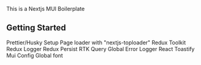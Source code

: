 This is a Nextjs MUI Boilerplate

## Getting Started

Prettier/Husky Setup
Page loader with "nextjs-toploader"
Redux Toolkit
Redux Logger
Redux Persist
RTK Query Global Error Logger
React Toastify
Mui Config
Global font
